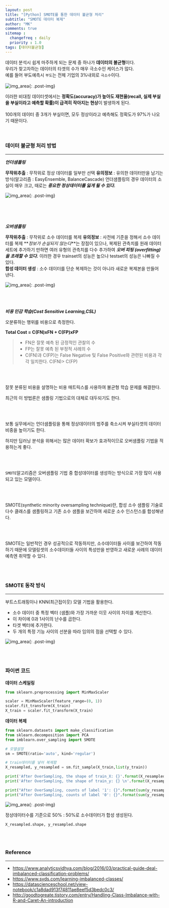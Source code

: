 ```yaml
---
layout: post
title: "[Python] SMOTE를 통한 데이터 불균형 처리"
subtitle: "SMOTE 데이터 복제"
author: "MK"
comments: true
sitemap :
  changefreq : daily
  priority : 1.0
tags: [데이터불균형]
---
```




데이터 분석시 쉽게 마주하게 되는 문제 중 하나가 **데이터의 불균형**이다. <br>
우리가 찾고자하는 데이터의 타겟의 수가 매우 극소수인 케이스가 많다.<br>
예를 들어 부도예측시 `부도`는 전체 기업의 3%내외로 `극소수`이다.
<br><br>
![img_area](/img/posting/2019-01-04-001-unbalance.PNG){: .post-img}

이러한 비대칭 데이터셋에서는 **정확도(accuracy)가 높아도 재현율(recall, 실제 부실을 부실이라고 예측할 확률)이 급격히 작아지는 현상**이 발생하게 된다.
<br><br>
100개의 데이터 중 3개가 부실이면, 모두 정상이라고 예측해도 정확도가 97%가 나오기 때문이다.
<br><br><br>
### 데이터 불균형 처리 방법
---


**_언더샘플링_**<br>

**무작위추출** : 무작위로 정상 데이터를 일부만 선택
**유의정보** : 유의한 데이터만을 남기는 방식(알고리즘 : EasyEnsemble, BalanceCascade)
언더샘플링의 경우 데이터의 소실이 매우 크고, 때로는 **_중요한 정상데이터를 잃게 될 수 있다._**<br>

![img_area](/img/posting/2019-01-04-001-undersampling.PNG){: .post-img}

<br><br><br>

**_오버샘플링_**<br>

**무작위추출** : 무작위로 소수 데이터를 복제
**유의정보** : 사전에 기준을 정해서 소수 데이터를 복제
**_정보가 손실되지 않는다_**는 장점이 있으나, 복제된 관측치를 원래 데이터 세트에 추가하기 만하면 여러 유형의 관측치를 다수 추가하여 **_오버 피팅 (overfitting)을 초래할 수 있다._** 이러한 경우 trainset의 성능은 높으나 testset의 성능은 나빠질 수 있다.<br>
**합성 데이터 생성** : 소수 데이터를 단순 복제하는 것이 아니라 새로운 복제본을 만들어 낸다.<br>

![img_area](/img/posting/2019-01-04-001-oversampling.PNG){: .post-img}

<br><br><br>
**_비용 민감 학습(Cost Sensitive Learning,CSL)_**<br>

오분류하는 행위를 비용으로 측정한다.<br>

**Total Cost = C(FN)xFN + C(FP)xFP** <br>

>- FN은 잘못 예측 된 긍정적인 관찰의 수<br>
>- FP는 잘못 예측 된 부정적 사례의 수<br>
>- C(FN)과 C(FP)는 False Negative 및 False Positive와 관련된 비용과 각각 일치한다. C(FN)> C(FP)

<br><br>

잘못 분류된 비용을 설명하는 비용 매트릭스를 사용하여 불균형 학습 문제를 해결한다.<br>

최근의 이 방법론은 샘플링 기법으로의 대체로 대두되기도 한다.

<br><br>

보통 실무에서는 언더샘플링을 통해 정상데이터의 범주를 축소시켜 부실타겟의 데이터 비중을 높이기도 한다.<br>

하지만 딥러닝 분석을 위해서는 많은 데이터 확보가 효과적이므로 오버샘플링 기법을 적용하는게 좋다.

<br><br>

`SMOTE`알고리즘은 오버샘플링 기법 중 합성데이터를 생성하는 방식으로 가장 많이 사용되고 있는 모델이다.

<br><br>

SMOTE(synthetic minority oversampling technique)란, 합성 소수 샘플링 기술로 다수 클래스를 샘플링하고 기존 소수 샘플을 보간하여 새로운 소수 인스턴스를 합성해낸다.

<br><br>

SMOTE는 일반적인 경우 성공적으로 작동하지만, 소수데이터들 사이를 보간하여 작동하기 때문에 모델링셋의 소수데이터들 사이의 특성만을 반영하고 새로운 사례의 데이터 예측엔 취약할 수 있다.

<br><br>

### SMOTE 동작 방식
---

부트스트래핑이나 KNN(최근접이웃) 모델 기법을 활용한다.<br>

- 소수 데이터 중 특정 벡터 (샘플)와 가장 가까운 이웃 사이의 차이를 계산한다.
- 이 차이에 0과 1사이의 난수를 곱한다.
- 타겟 벡터에 추가한다.
- 두 개의 특정 기능 사이의 선분을 따라 임의의 점을 선택할 수 있다.

![img_area](/img/posting/2019-01-04-001-smote.PNG){: .post-img}

<br><br>

### 파이썬 코드

**데이터 스케일링**

```Python
from sklearn.preprocessing import MinMaxScaler

scaler = MinMaxScaler(feature_range=(0, 1))
scaler.fit_transform(X_train)
X_train = scaler.fit_transform(X_train)
```

**데이터 복제**

```Python
from sklearn.datasets import make_classification
from sklearn.decomposition import PCA
from imblearn.over_sampling import SMOTE

# 모델설정
sm = SMOTE(ratio='auto', kind='regular')

# train데이터를 넣어 복제함
X_resampled, y_resampled = sm.fit_sample(X_train,list(y_train))

print('After OverSampling, the shape of train_X: {}'.format(X_resampled.shape))
print('After OverSampling, the shape of train_y: {} \n'.format(X_resampled.shape))

print("After OverSampling, counts of label '1': {}".format(sum(y_resampled==1)))
print("After OverSampling, counts of label '0': {}".format(sum(y_resampled==0)))
```

![img_area](/img/posting/2019-01-04-001-smoteresult.PNG){: .post-img}

정상데이터수를 기준으로 50% : 50%로 소수데이터가 합성 생성된다.

```Python
X_resampled.shape, y_resampled.shape
```
<br><br>

### **Reference**
---
- <https://www.analyticsvidhya.com/blog/2016/03/practical-guide-deal-imbalanced-classification-problems/>
- <https://www.svds.com/learning-imbalanced-classes/>
- <https://datascienceschool.net/view-notebook/c1a8dad913f74811ae8eef5d3bedc0c3/>
- <http://goodtogreate.tistory.com/entry/Handling-Class-Imbalance-with-R-and-Caret-An-introduction>
